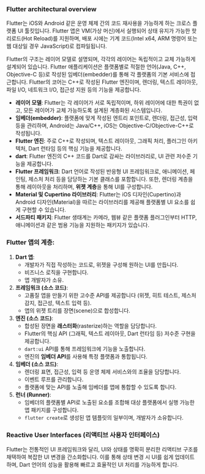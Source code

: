 ### Flutter architectural overview
Flutter는 iOS와 Android 같은 운영 체제 간의 코드 재사용을 가능하게 하는 크로스 플랫폼 UI 툴킷입니다. Flutter 앱은 VM(가상 머신)에서 실행되어 상태 유지가 가능한 핫 리로드(Hot Reload)를 지원하며, 배포 시에는 기계 코드(Intel x64, ARM 명령어 또는 웹 대상일 경우 JavaScript)로 컴파일됩니다. 

Flutter의 구조는 레이어 모델로 설명되며, 각각의 레이어는 독립적이고 교체 가능하게 설계되어 있습니다. Flutter 애플리케이션은 플랫폼별로 적절한 언어(Java, C++, Objective-C 등)로 작성된 임베더(embedder)를 통해 각 플랫폼의 기본 서비스에 접근합니다. Flutter의 코어는 C++로 작성된 Flutter 엔진이며, 렌더링, 텍스트 레이아웃, 파일 I/O, 네트워크 I/O, 접근성 지원 등의 기능을 제공합니다.

- **레이어 모델**: Flutter는 각 레이어가 서로 독립적이며, 하위 레이어에 대한 특권이 없고, 모든 레이어가 교체 가능하도록 설계된 계층화된 시스템입니다.
- **임베더(embedder)**: 플랫폼에 맞게 작성된 엔트리 포인트로, 렌더링, 접근성, 입력 등을 관리하며, Android는 Java/C++, iOS는 Objective-C/Objective-C++로 작성됩니다.
- **Flutter 엔진**: 주로 C++로 작성되며, 텍스트 레이아웃, 그래픽 처리, 플러그인 아키텍처, Dart 런타임 등의 핵심 기능을 제공합니다.
- **dart**: Flutter 엔진의 C++ 코드를 Dart로 감싸는 라이브러리로, UI 관련 저수준 기능을 제공합니다.
- **Flutter 프레임워크**: Dart 언어로 작성된 반응형 UI 프레임워크로, 애니메이션, 페인팅, 제스처 처리 등을 담당하는 기본 클래스를 포함합니다. 또한, 렌더링 계층을 통해 레이아웃을 처리하며, **위젯 계층**을 통해 UI를 구성합니다.
- **Material 및 Cupertino 라이브러리**: Flutter는 iOS 디자인(Cupertino)과 Android 디자인(Material)을 따르는 라이브러리를 제공해 플랫폼별 UI 요소를 쉽게 구현할 수 있습니다.
- **서드파티 패키지**: Flutter 생태계는 카메라, 웹뷰 같은 플랫폼 플러그인부터 HTTP, 애니메이션과 같은 범용 기능을 지원하는 패키지가 있습니다.

 
### Flutter 앱의 계층:

1. **Dart 앱**:
    - 개발자가 직접 작성하는 코드로, 위젯을 구성해 원하는 UI를 만듭니다.
    - 비즈니스 로직을 구현합니다.
    - 앱 개발자가 소유.
2. **프레임워크 (소스 코드)**:
    - 고품질 앱을 만들기 위한 고수준 API를 제공합니다 (위젯, 히트 테스트, 제스처 감지, 접근성, 텍스트 입력 등).
    - 앱의 위젯 트리를 장면(scene)으로 합성합니다.
3. **엔진 (소스 코드)**:
    - 합성된 장면을 **래스터화**(rasterize)하는 역할을 담당합니다.
    - Flutter의 핵심 API (그래픽, 텍스트 레이아웃, Dart 런타임 등) 저수준 구현을 제공합니다.
    - `dart:ui` API를 통해 프레임워크에 기능을 노출합니다.
    - 엔진의 **임베더 API**를 사용해 특정 플랫폼과 통합됩니다.
4. **임베더 (소스 코드)**:
    - 렌더링 표면, 접근성, 입력 등 운영 체제 서비스와의 조율을 담당합니다.
    - 이벤트 루프를 관리합니다.
    - 플랫폼에 맞는 API를 노출해 임베더를 앱에 통합할 수 있도록 합니다.
5. **런너 (Runner)**:
    - 임베더의 플랫폼별 API로 노출된 요소를 조합해 대상 플랫폼에서 실행 가능한 앱 패키지를 구성합니다.
    - `flutter create`로 생성된 앱 템플릿의 일부이며, 개발자가 소유합니다.
  
### Reactive User Interfaces (리액티브 사용자 인터페이스)
Flutter는 전통적인 UI 프레임워크와 달리, UI와 상태를 명확히 분리한 리액티브 구조를 채택하여 복잡한 UI 변경을 간소화합니다. 이를 통해 상태 변경 시 UI를 쉽게 업데이트하며, Dart 언어의 성능을 활용해 빠르고 효율적인 UI 처리를 가능하게 합니다.



